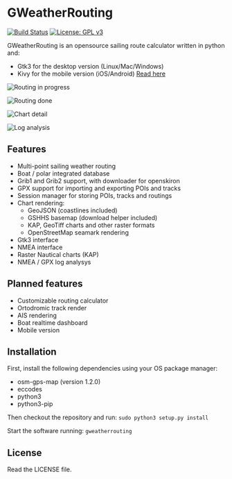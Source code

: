 # GWeatherRouting

[![Build Status](https://travis-ci.com/dakk/gweatherrouting.svg?branch=master)](https://travis-ci.com/dakk/gweatherrouting.svg?branch=master)
[![License: GPL v3](https://img.shields.io/badge/License-GPLv3-blue.svg)](https://www.gnu.org/licenses/gpl-3.0)
<!-- [![PyPI version](https://badge.fury.io/py/gweatherrouting.svg)](https://badge.fury.io/py/gweatherrouting) -->

GWeatherRouting is an opensource sailing route calculator written in python and:
- Gtk3 for the desktop version (Linux/Mac/Windows)
- Kivy for the mobile version (iOS/Android) [Read here](README.mobile.md)

![Routing in progress](https://github.com/dakk/gweatherrouting/raw/master/media/s3.png)

![Routing done](https://github.com/dakk/gweatherrouting/raw/master/media/s5.png)

![Chart detail](https://github.com/dakk/gweatherrouting/raw/master/media/s6.png)

![Log analysis](https://github.com/dakk/gweatherrouting/raw/master/media/loganalysis.png)

## Features

- Multi-point sailing weather routing
- Boat / polar integrated database
- Grib1 and Grib2 support, with downloader for openskiron
- GPX support for importing and exporting POIs and tracks
- Session manager for storing POIs, tracks and routings
- Chart rendering: 
    - GeoJSON (coastlines included)
    - GSHHS basemap (download helper included)
    - KAP, GeoTiff charts and other raster formats
    - OpenStreetMap seamark rendering
- Gtk3 interface
- NMEA interface
- Raster Nautical charts (KAP)
- NMEA / GPX log analysys


## Planned features

- Customizable routing calculator
- Ortodromic track render
- AIS rendering
- Boat realtime dashboard
- Mobile version


## Installation

First, install the following dependencies using your OS package manager:
- osm-gps-map (version 1.2.0)
- eccodes
- python3
- python3-pip

Then checkout the repository and run:
```sudo python3 setup.py install```

Start the software running:
```gweatherrouting```


## License

Read the LICENSE file.
